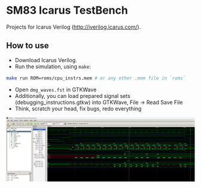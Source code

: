 # SM83 Icarus TestBench

Projects for Icarus Verilog (http://iverilog.icarus.com/).

## How to use

- Download Icarus Verilog.
- Run the simulation, using `make`:

```bash
make run ROM=roms/cpu_instrs.mem # or any other .mem file in `roms`
```

- Open `dmg_waves.fst` in GTKWave
- Additionally, you can load prepared signal sets (debugging_instructions.gtkw) into GTKWave, File -> Read Save File
- Think, scratch your head, fix bugs, redo everything

![dmg_waves](/imgstore/dmg_waves.png)
